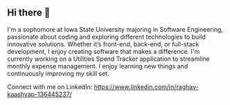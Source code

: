 ## Hi there 👋

I'm a sophomore at Iowa State University majoring in Software Engineering, passionate about coding and exploring different technologies to build innovative solutions. Whether it’s front-end, back-end, or full-stack development, I enjoy creating software that makes a difference. I'm currently working on a Utilities Spend Tracker application to streamline monthly expense management. I enjoy learning new things and continuously improving my skill set.

Connect with me on LinkedIn: https://www.linkedin.com/in/raghav-kaashyap-136445237/
<!--
**raghavkaashyap/raghavkaashyap** is a ✨ _special_ ✨ repository because its `README.md` (this file) appears on your GitHub profile.

Here are some ideas to get you started:

- 🔭 I’m currently working on ...
- 🌱 I’m currently learning ...
- 👯 I’m looking to collaborate on ...
- 🤔 I’m looking for help with ...
- 💬 Ask me about ...
- 📫 How to reach me: ...
- 😄 Pronouns: ...
- ⚡ Fun fact: ...
-->
